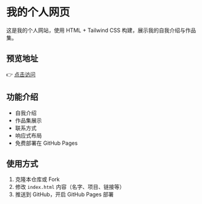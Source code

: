# 我的个人网页

这是我的个人网站，使用 HTML + Tailwind CSS 构建，展示我的自我介绍与作品集。

## 预览地址

👉 [点击访问](https://你的GitHub用户名.github.io)

## 功能介绍

- 自我介绍
- 作品集展示
- 联系方式
- 响应式布局
- 免费部署在 GitHub Pages

## 使用方式

1. 克隆本仓库或 Fork
2. 修改 `index.html` 内容（名字、项目、链接等）
3. 推送到 GitHub，开启 GitHub Pages 部署

